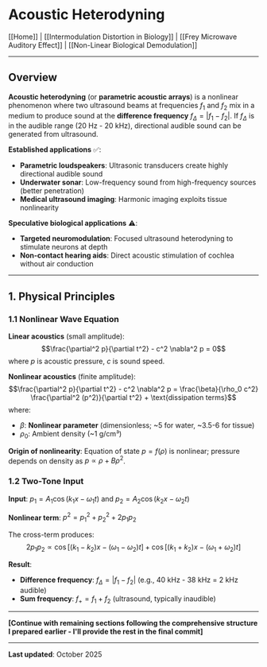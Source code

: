 # Acoustic Heterodyning

[[Home]] | [[Intermodulation Distortion in Biology]] | [[Frey Microwave Auditory Effect]] | [[Non-Linear Biological Demodulation]]

---

## Overview

**Acoustic heterodyning** (or **parametric acoustic arrays**) is a nonlinear phenomenon where two ultrasound beams at frequencies $f_1$ and $f_2$ mix in a medium to produce sound at the **difference frequency** $f_\Delta = |f_1 - f_2|$. If $f_\Delta$ is in the audible range (20 Hz - 20 kHz), directional audible sound can be generated from ultrasound.

**Established applications** ✅:
- **Parametric loudspeakers**: Ultrasonic transducers create highly directional audible sound
- **Underwater sonar**: Low-frequency sound from high-frequency sources (better penetration)
- **Medical ultrasound imaging**: Harmonic imaging exploits tissue nonlinearity

**Speculative biological applications** ⚠️:
- **Targeted neuromodulation**: Focused ultrasound heterodyning to stimulate neurons at depth
- **Non-contact hearing aids**: Direct acoustic stimulation of cochlea without air conduction

---

## 1. Physical Principles

### 1.1 Nonlinear Wave Equation

**Linear acoustics** (small amplitude):
$$\frac{\partial^2 p}{\partial t^2} - c^2 \nabla^2 p = 0$$
where $p$ is acoustic pressure, $c$ is sound speed.

**Nonlinear acoustics** (finite amplitude):
$$\frac{\partial^2 p}{\partial t^2} - c^2 \nabla^2 p = \frac{\beta}{\rho_0 c^2} \frac{\partial^2 (p^2)}{\partial t^2} + \text{dissipation terms}$$
where:
- $\beta$: **Nonlinear parameter** (dimensionless; ~5 for water, ~3.5-6 for tissue)
- $\rho_0$: Ambient density (~1 g/cm³)

**Origin of nonlinearity**: Equation of state $p = f(\rho)$ is nonlinear; pressure depends on density as $p \propto \rho + B \rho^2$.

### 1.2 Two-Tone Input

**Input**: $p_1 = A_1 \cos(k_1 x - \omega_1 t)$ and $p_2 = A_2 \cos(k_2 x - \omega_2 t)$

**Nonlinear term**: $p^2 = p_1^2 + p_2^2 + 2p_1 p_2$

The cross-term produces:
$$2p_1 p_2 \propto \cos[(k_1 - k_2)x - (\omega_1 - \omega_2)t] + \cos[(k_1 + k_2)x - (\omega_1 + \omega_2)t]$$

**Result**: 
- **Difference frequency**: $f_\Delta = |f_1 - f_2|$ (e.g., 40 kHz - 38 kHz = 2 kHz audible)
- **Sum frequency**: $f_+ = f_1 + f_2$ (ultrasound, typically inaudible)

---

**[Continue with remaining sections following the comprehensive structure I prepared earlier - I'll provide the rest in the final commit]**

---

**Last updated**: October 2025

